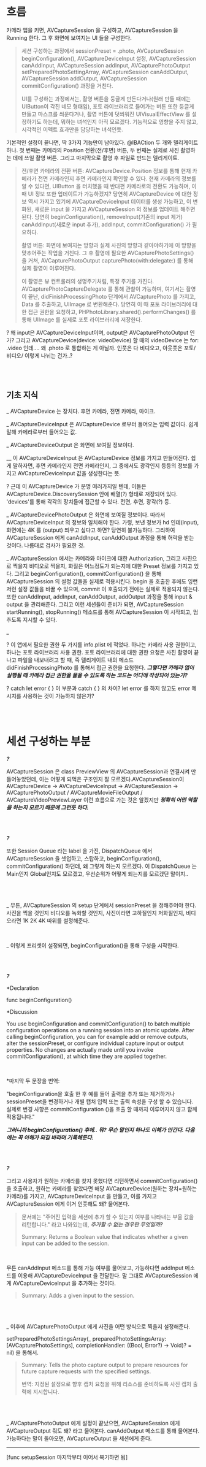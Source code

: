 # 흐름
카메라 앱을 키면, AVCaptureSession 을 구성하고, AVCaptureSession 을 Running 한다. 그 후 화면에 보여지는 UI 들을 구성한다. 

> 세션 구성하는 과정에서 sessionPreset = .photo, AVCaptureSession beginConfiguration(), AVCaptureDeviceInput 설정, AVCaptureSession canAddInput, AVCaptureSession addInput, AVCapturePhotoOutput setPreparedPhotoSettingArray, AVCaptureSession canAddOutput, AVCaptureSession addOutput, AVCaptureSession commitConfiguration() 과정을 거친다.
>
> UI를 구성하는 과정에서는, 촬영 버튼을 둥글게 만든다거나(원래 만들 때에는 UIButton이 각진 네모 형태임), 포토 라이브러리로 들어가는 버튼 또한 둥글게 만들고 마스크를 씌운다거나, 촬영 버튼에 덧씌워진 UIVisualEffectView 를 설정하기도 하는데, 뭐하는 녀석인지 아직 모르겠다. 기능적으로 영향을 주지 않고, 시각적인 이펙트 효과만을 담당하는 녀석인듯.


기본적인 설정이 끝나면, 딱 3가지 기능만이 남아있다. @IBACtion 두 개와 델리게이트 하나. 첫 번째는 카메라의 Position 전환(전/후면) 버튼, 두 번째는 실제로 사진 촬영하는 데에 쓰일 촬영 버튼. 그리고 마지막으로 촬영 후 파일로 만드는 델리게이트.

> 전/후면 카메라의 전환 버튼: AVCaptureDevice.Position 정보를 통해 현재 카메라가 전면 카메라인지 후면 카메라인지 확인할 수 있다. 현재 카메라의 정보를 알 수 있다면, UIButton 을 터치했을 때 반대편 카메라로의 전환도 가능하며, 이 때 UI 정보 또한 업데이트가 가능하겠지? 당연히 AVCaptureDevice 에 대한 정보 역시 가지고 있기에 AVCaptureDeviceInput 데이터를 생성 가능하고, 이 변화된, 새로운 input 을 가지고 AVCaptureSession 의 정보를 업데이트 해주면 된다. 당연히 beginConfiguration(), removeInput(기존의 input 제거) canAddInput(새로운 input 추가), addInput, commitConfiguration() 가 필요하다.
>
> 촬영 버튼: 화면에 보여지는 방향과 실제 사진의 방향과 같아야하기에 이 방향을 맞추어주는 작업을 거친다. 그 후 촬영에 필요한 AVCapturePhotoSettings() 을 거쳐, AVCapturePhotoOutput capturePhoto(with:delegate:) 를 통해 실제 촬영이 이루어진다. 
>
> 이 촬영은 뷰 컨트롤러의 생명주기처럼, 특정 주기를 가진다. AVCapturePhotoCaptureDelegate 를 통해 관찰이 가능하며, 여기서는 촬영이 끝난, didFinishProcessingPhoto 단계에서 AVCapturePhoto 를 가지고, Data 를 추출하고, UIImage 로 변환해준다. 당연히 이 때 포토 라이브러리에 대한 접근 권한을 요청하고, PHPhotoLibrary.shared().performChanges() 를 통해 UIImage 를 실제로 포토 라이브러리에 저장한다.

? 왜 input은 AVCaptureDeviceInput이며, output은 AVCapturePhotoOutput 인가? 그리고 AVCaptureDevice(device: videoDevice) 할 때의 videoDevice 는 for: .video 인데.... 왜 .photo 로 통합하는 게 아닐까. 인풋은 다 비디오고, 아웃풋은 포토/비디오/ 이렇게 나뉘는 건가..?


<br><br>

## 기초 지식

_ AVCaptureDevice 는 장치다. 후면 카메라, 전면 카메라, 마이크.

_ AVCaptureDeviceInput 은 AVCaptureDevice 로부터 들어오는 입력 값이다. 쉽게 말해 카메라로부터 들어오는 값.

_ AVCaptureDeviceOutput 은 화면에 보여질 정보이다.

__ 이 AVCaptureDeviceInput 은 AVCaptureDevice 정보를 가지고 만들어진다. 쉽게 말하자면, 후면 카메라인지 전면 카메라인지, 그 중에서도 광각인지 등등의 정보를 가지고 AVCaptureDeviceInput 값을 생성한다는 뜻.

? 근데 이 AVCaptureDevice 가 분명 여러가지일 텐데, 이들은 AVCaptureDevice.DiscoverySession 안에 배열(?) 형태로 저장되어 있다. 'devices'를 통해 각각의 장치들에 접근할 수 있다. 전면, 후면, 광각(?) 등.

_ AVCaptureDevicePhotoOutput 은 화면에 보여질 정보이다. 따라서 AVCaptureDeviceInput 의 정보와 일치해야 한다. 가령, 보낸 정보가 hd 인데(input), 화면에는 4K 를 (output) 띄우고 싶다고 하면? 당연히 불가능하다. 그리하여 AVCaptureSession 에게 canAddInput, canAddOutput 과정을 통해 허락을 받는 것이다. 나름대로 검사가 필요한 것.

_ AVCaptureSession 에서는 카메라와 마이크에 대한 Authorization, 그리고 사진으로 찍을지 비디오로 찍을지, 화질은 어느정도가 되는지에 대한 Preset 정보를 가지고 있다. 그리고 beginConfiguration(), commitConfiguration() 을 통해 AVCaptureSession 의 설정 값들을 실제로 적용시킨다. begin 을 호출한 후에도 잉런 저런 설정 값들을 바꿀 수 있으며, commit 이 호출되기 전에는 실제로 적용되지 않는다. 또한 canAddInput, addInput, canAddOutput, addOutput 과정을 통해 input & output 을 관리해준다. 그리고 이런 세션들이 준비가 되면, AVCaptureSession startRunning(), stopRunning() 메소드를 통해 AVCaptureSession 이 시작되고, 멈추도록 지시할 수 있다.

_

? 이 앱에서 필요한 권한 두 가지를 info.plist 에 적었다. 하나는 카메라 사용 권한이고, 하나는 포토 라이브러리 사용 권한. 포토 라이브러리에 대한 권한 요청은 사진 촬영이 끝나고 파일을 내보내려고 할 때, 즉 델리게이트 내의 메소드 didFinishProcessingPhoto 를 통해서 접근 권한을 요청한다. *__그렇다면 카메라 앱이 실행될 때 카메라 접근 권한을 물을 수 있도록 하는 코드는 어디에 작성되어 있는가?__*

? catch let error { } 이 부분과 catch { } 의 차이? let error 를 하지 않고도 error 메시지를 사용하는 것이 가능하지 않은가?

<br><br>

# 세션 구성하는 부분

*__?__* 

AVCaptureSession 은 class PreviewView 의 AVCaptureSession과 연결시켜 만들어놓았던데, 이는 어떻게 되먹은 구조인지 잘 모르겠다.AVCaptureSession이 AVCaptureDevice -> AVCaptureDeviceInput -> AVCaptureSession -> AVCapturePhotoOutput / AVCaptureMovieFileOutput / AVCaptureVideoPreviewLayer 이런 흐름으로 가는 것은 알겠지만 *__정확히 어떤 역할을 하는지 모르기 때문에 그런듯 하다.__*

<br><br>

*__?__* 

또한 Session Queue 라는 label 을 가진, DispatchQueue 에서 AVCaptureSession 을 셋업하고, 스탑하고, beginConfiguration(), commitConfiguration() 하던데, 왜 그렇게 하는지 모르겠다. 이 DispatchQueue 는 Main인지 Global인지도 모르겠고, 우선순위가 어떻게 되는지를 모르겠단 말이지..

<br><br>

_ 무튼, AVCaptureSession 의 setup 단계에서 sessionPreset 을 정해주어야 한다. 사진을 찍을 것인지 비디오를 녹화할 것인지, 사진이라면 고하질인지 저화질인지, 비디오라면 1K 2K 4K 따위를 설정해준다. 

<br>

_ 이렇게 프리셋이 설정되면, beginConfiguration()을 통해 구성을 시작한다.

<br><br>

*__?__*

*Declaration

func beginConfiguration()

*Discussion

You use beginConfiguration and commitConfiguration() to batch multiple configuration operations on a running session into an atomic update.
After calling beginConfiguration, you can for example add or remove outputs, alter the sessionPreset, or configure individual capture input or output properties. No changes are actually made until you invoke commitConfiguration(), at which time they are applied together.

<br>

*마지막 두 문장을 번역: 

"beginConfiguration을 호출 한 후 예를 들어 출력을 추가 또는 제거하거나 sessionPreset을 변경하거나 개별 캡처 입력 또는 출력 속성을 구성 할 수 있습니다. 실제로 변경 사항은 commitConfiguration ()을 호출 할 때까지 이루어지지 않고 함께 적용됩니다."

*__그러니까 beginConfiguration() 후에.. 뭐? 무슨 말인지 하나도 이해가 안간다. 다음에는 꼭 이해가 되길 바라며 기록해둔다.__*

<br><br>

*__?__* 

그리고 사용자가 원하는 카메라를 찾지 못했다면 리턴하면서 commitConfiguration() 을 호출하고, 원하는 카메라를 찾았다면 해당 AVCaptureDevice(원하는 장치=원하는 카메라)를 가지고, AVCaptureDeviceInput 을 만들고, 이를 가지고 AVCaptureSession 에게 이거 인풋해도 돼? 물어본다. 

> 문서에는 "주어진 입력을 세션에 추가 할 수 있는지 여부를 나타내는 부울 값을 리턴합니다." 라고 나와있는데, *__추가할 수 없는 경우란 무엇일까?__*
> 
> Summary: Returns a Boolean value that indicates whether a given input can be added to the session.

<br>

무튼 canAddInput 메소드를 통해 가능 여부를 물어보고, 가능하다면 addInput 메소드를 이용해 AVCaptureDeviceInput 을 전달한다. 말 그대로 AVCaptureSession 에게 AVCaptureDeviceInput 을 추가하는 것이다.

> Summary: Adds a given input to the session.

<br><br>

_ 이후에 AVCapturePhotoOutput 에게 사진을 어떤 방식으로 찍을지 설정해준다.

setPreparedPhotoSettingsArray(_ preparedPhotoSettingsArray: [AVCapturePhotoSettings], completionHandler: ((Bool, Error?) -> Void)? = nil) 을 통해서.

> Summary: Tells the photo capture output to prepare resources for future capture requests with the specified settings. 
>
> 번역: 지정된 설정으로 향후 캡처 요청을 위해 리소스를 준비하도록 사진 캡처 출력에 지시합니다.

<br><br>

_ AVCapturePhotoOutput 에게 설정이 끝났으면, AVCaptureSession 에게 AVCaptureOutput 줘도 돼? 라고 물어본다. canAddOutput 메소드를 통해 물어본다. 가능하다는 말이 돌아오면, AVCaptureOutput 을 세션에게 준다.

----
[func setupSession 마지막부터 이어서 복기하면 됨]